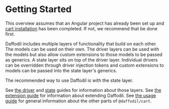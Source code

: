 # Getting Started

This overview assumes that an Angular project has already been set up and [cart installation](/libs/cart/guides/installation.md) has been completed. If not, we recommend that be done first.

Daffodil includes multiple layers of functionality that build on each other. The models can be used on their own. The driver layers can be used with the models but also allow custom extensions to those models to be passed as generics. A state layer sits on top of the driver layer. Individual drivers can be overridden through driver injection tokens and custom extensions to models can be passed into the state layer's generics.

The recommended way to use Daffodil is with the state layer.

See [the driver](/libs/cart/guides/drivers.md) and [state](/libs/cart/guides/state.md) guides for information about those layers. See [the extension guide](/libs/cart/guides/extension.md) for information about extending Daffodil. See [the usage guide](/libs/cart/guides/usage.md) for general information about the other parts of `@daffodil/cart`.
